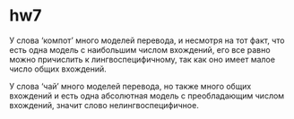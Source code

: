 # hw7  
У слова ‘компот’ много моделей перевода, и несмотря на тот факт, что есть одна модель с наибольшим числом вхождений, его все равно можно причислить к лингвоспецифичному, так как оно имеет малое число общих вхождений.  

У слова ‘чай’ много моделей перевода, но также много общих вхождений и есть одна абсолютная модель с преобладающим числом вхождений, значит слово нелингвоспецифичное.
